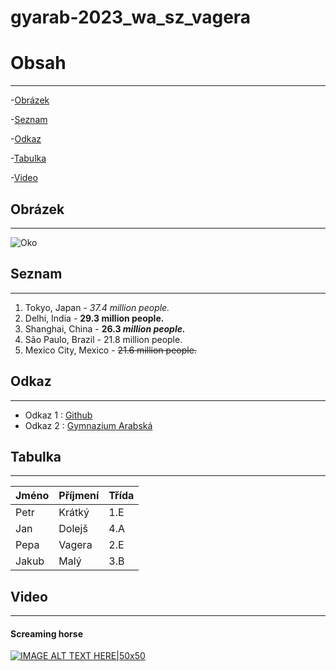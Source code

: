 # gyarab-2023_wa_sz_vagera
# Obsah
***
-[Obrázek](#Obrázek) 

-[Seznam](#Seznam)

-[Odkaz](#Odkaz)

-[Tabulka](#Tabulka)

-[Video](#Video)
## Obrázek
***
![Oko](https://www.simplilearn.com/ice9/free_resources_article_thumb/what_is_image_Processing.jpg)
## Seznam
***
1. Tokyo, Japan - _37.4 million people._
2. Delhi, India - __29.3 million people.__
3. Shanghai, China - **26.3 _million people._**
4. São Paulo, Brazil - 21.8 million people.
5. Mexico City, Mexico - ~~21.6 million people.~~
## Odkaz
***
* Odkaz 1 : [Github](https://github.com/gyarab/2023_wa_sz_vagera)
* Odkaz 2 : [Gymnazium Arabská](https://www.gyarab.cz/)
## Tabulka
***
| Jméno         | Příjmení      | Třída    |
| ------------- | ------------- | -------- |
| Petr          | Krátký        | 1.E  |
| Jan           | Dolejš        | 4.A  |
| Pepa          | Vagera        | 2.E  |
| Jakub         | Malý          | 3.B  |
## Video
***
#### Screaming horse
[![IMAGE ALT TEXT HERE|50x50](https://obchodhorze.cz/dw/image/v2/AATB_PRD/on/demandware.static/-/Sites-main-catalog/default/dwcf4aeb62/horze/58158_RE_1.jpeg?sw=1600&q=100&filename=horze-hobby-horse-red.jpg|width=50px)](https://www.youtube.com/watch?v=9wZZVmHfKCY)


